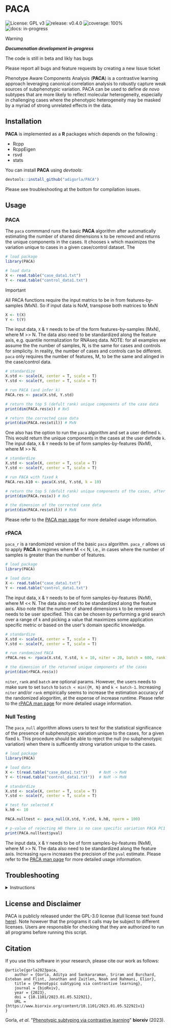 # PACA

<!-- badges: start -->
![License: GPL v3](https://img.shields.io/badge/License-GPL%20v3-blue.svg)
![release: v0.4.0](https://img.shields.io/badge/release-v0.2.5-green)
![coverage: 100%](https://img.shields.io/badge/coverage-80%25-brightgreen)
![docs: in-progress](https://img.shields.io/badge/docs-in--progress-yellow)
<!-- badges: end -->

>[!WARNING]  
>___Documenation development in-progress___
>
>The code is still in beta and likly has bugs 
>
>Please report all bugs and feature requests by creating a new Issue ticket

Phenotype Aware Components Analysis (**PACA**) is a contrastive learning approach leveraging canonical correlation analysis to robustly capture weak sources of subphenotypic variation. PACA can be used to define *de novo* subtypes that are more likely to reflect molecular heterogeneity, especially in challenging cases where the phenotypic heterogeneity may be masked by a myriad of strong unrelated effects in the data.

## Installation

**PACA** is implemented as a **R** packages which depends on the following :

* Rcpp
* RcppEigen
* rsvd
* stats

You can install **PACA** using *devtools*:

``` r
devtools::install_github("adigorla/PACA")
```

Please see troubleshooting at the bottom for compilation issues.

## Usage

### PACA

The `paca` commmand runs the basic **PACA** algorithm after automatically estimating the number of shared dimensions `k` to be removed and returns the unique components in the cases. It chooses `k` which maximizes the variation unique to cases in a given case/control dataset. The 
``` r
# load package
library(PACA)

# load data
X <- read.table("case_data1.txt")
Y <- read.table("control_data1.txt")
```
>[!IMPORTANT]
>All PACA functions require the input matrics to be in from features-by-samples (MxN). So if input data is NxM, transpose both matrices to MxN
> ```r
> X <- t(X)
> Y <- t(Y)
> ```
The input data, `X` & `Y` needs to be of the form features-by-samples (MxN), where M >> N. The data also need to be standardized along the feature axis, e.g. quantile normalization for RNAseq data. 
NOTE: for all examples we assume the the number of samples, N, is the same for cases and controls for simplicity. In reality, the number of cases and controls can be different. `paca` only requires the number of features, M, to be the same and alinged in the case/control data.

``` r
# standardize 
X.std <- scale(X, center = T, scale = T)
Y.std <- scale(Y, center = T, scale = T)

# run PACA (and infer k)
PACA.res <- paca(X.std, Y.std)

# return the top 5 (defult rank) unique components of the case data
print(dim(PACA.res$x)) # Nx5

# return the corrected case data
print(dim(PACA.res$xtil)) # MxN

```

One also has the option to run the `paca` algorithm and set a user defined `k`. This would return the unique components in the cases at the user definde `k`. The input data, `X` & `Y` needs to be of form samples-by-features (NxM), where M >> N.  
``` r
# standardize 
X.std <- scale(X, center = T, scale = T)
Y.std <- scale(Y, center = T, scale = T)

# run PACA with fixed k
PACA.res.k10 <- paca(X.std, Y.std, k = 10)

# return the top 5 (defult rank) unique components of the cases, after correcting for the top 10 shared components
print(dim(PACA.res$x)) # Nx5

# the dimension of the corrected case data
print(dim(PACA.res$xtil)) # MxN
```

Please refer to the [PACA man page](man/PACA.Rd) for more detailed usage information.

### rPACA

`paca_r` is a randomized version of the basic `paca` algorithm. `paca_r` allows us to apply **PACA** in regimes where M << N, i.e., in cases where the number of samples is greater than the number of features.

``` r
# load package
library(PACA)

# load data
X <- read.table("case_data1.txt")
Y <- read.table("control_data1.txt")
```
The input data, `X` & `Y` needs to be of form samples-by-features (NxM), where M << N. The data also need to be standardized along the feature axis. Also note that the number of shared dimensions `k` to be removed needs to be user specified. This can be chosen by performing a grid search over a range of `k` and picking a value that maximizes some application specific metric or based on the user's domain specific knowledge.

``` r
# standardize 
X.std <- scale(X, center = T, scale = T)
Y.std <- scale(Y, center = T, scale = T)

# run randomized PACA
rPACA.res <- rpaca(X.std, Y.std, k = 10, niter = 20, batch = 600, rank = 4)

# the dimension of the returned unique components of the cases
print(dim(rPACA.res$x))

```
`niter`, `rank` and `batch` are optional params. However, the users needs to make sure to set `batch` to `batch < min({M, N}` and `k < batch-1`. Increasing `niter` and/or `rank` empirically seems to increase the estimation accuracy of the randomized alogoritim, at the expense of increase runtime. 
Please refer to the [rPACA man page](man/rPACA.Rd) for more detailed usage information.

### Null Testing

The `paca_null` algorithm allows users to test for the statistical significance of the presence of subphenotypic variation unique to the cases, for a given fixed `k`. This procedure should be able to reject the null (no subphenotypic variation) when there is sufficently strong variation unique to the cases.

``` r
# load package
library(PACA)

# load data
X <- t(read.table("case_data1.txt"))     # NxM -> MxN
Y <- t(read.table("control_data1.txt"))  # NxM -> MxN

# standardize 
X.std <- scale(X, center = T, scale = T)
Y.std <- scale(Y, center = T, scale = T)

# test for selected K
k.h0 <- 10

PACA.nulltest <- paca_null(X.std, Y.std, k.h0, nperm = 100)

# p-value of rejecting H0 there is no case specific variation PACA PC1
print(PACA.nulltest$pval)
```
The input data, `X` & `Y` needs to be of form samples-by-features (NxM), where M >> N. The data also need to be standardized along the feature axis. Increasing `nperm` increases the precision of the `pval` estimate.
Please refer to the [PACA man page](man/PACA_null.Rd) for more detailed usage information.

## Troubleshooting

<details>
<summary>Instructions</summary>

If you are using a mac and having installation issues, try installing homebrew or xcode then reinstalling **Rcpp** and **RcppEigen**. 

#### R >= 4.0+ on M1/2 Macs
If you are having issues compiling R/Rcpp code on the newer ARM (M1/2) Mac hardware, make you have `gcc(13+)` and `llvm` installed using homebrew.
``` bash 
brew install gcc && brew install llvm 
```

Then update the `Makevars` file in the `~/.R/` directory to the following:
```
# custom g++ makevars 
# adapeted from here: https://stackoverflow.com/questions/65860439/installing-data-table-on-macos

GCC_LOC = /opt/homebrew/Cellar/gcc/13.1.0                      # UPATDTE & CHECK  path is valid
FLIBS=-L$(GCC_LOC)/lib/gcc/13 -L$(GCC_LOC)/lib -lgfortran -lm
FC=$(GCC_LOC)/bin/gfortran
F77=$(GCC_LOC)/bin/gfortran
CXX1X=$(GCC_LOC)/bin/g++-13
CXX98=$(GCC_LOC)/bin/g++-13
CXX11=$(GCC_LOC)/bin/g++-13
CXX14=$(GCC_LOC)/bin/g++-13
CXX17=$(GCC_LOC)/bin/g++-13
CXX20=$(GCC_LOC)/bin/g++-13


LLVM_LOC = /opt/homebrew/opt/llvm                              # UPATDTE & CHECK path is valid
CC=$(GCC_LOC)/bin/gcc-13 -fopenmp
CXX=$(GCC_LOC)/bin/g++-13 -fopenmp -llapack
CFLAGS=-g -O3 -Wall -pedantic -std=gnu99 -mtune=native -pipe
CXXFLAGS=-g -O3 -Wall -pedantic -std=c++14 -mtune=native -pipe
LDFLAGS=-L$(LLVM_LOC)/lib -Wl,-rpath,$(LLVM_LOC)/lib
RARM_LOC = /opt/R/arm64                                        # UPATDTE & CHECK path is valid
BREW_LOC = /opt/homebrew                                       # UPATDTE & CHECK path is valid
CPPFLAGS=-I$(LLVM_LOC)/include -I$(BREW_LOC)/include -I$(RARM_LOC)/include -I/Library/Developer/CommandLineTools/SDKs/MacOSX.sdk/usr/include
```
Make sure that the four "UPATDTE & CHECK path is valid" lines point to valid location on your machine. 

For all older versions of R and Intel Mac installation issues, please refer to the detailed instructions on the [The Coatless Professor](https://thecoatlessprofessor.com/programming/cpp/r-compiler-tools-for-rcpp-on-macos/) website.
</details>

## License and Disclaimer

PACA is publicly released under the GPL-3.0 license (full license text found [here](LICENSE.md)). Note however that the programs it calls may be subject to different licenses. Users are responsible for checking that they are authorized to run all programs before running this script.

## Citation
If you use this software in your research, please cite our work as follows:
```
@article{gorla2023paca,
    author = {Gorla, Aditya and Sankararaman, Sriram and Burchard, Esteban and Flint, Jonathan and Zaitlen, Noah and Rahmani, Elior},
    title = {Phenotypic subtyping via contrastive learning},
    journal = {bioRxiv},
    year = {2023},
    doi = {10.1101/2023.01.05.522921},
    URL = {https://www.biorxiv.org/content/10.1101/2023.01.05.522921v1}
}
```
Gorla, *et al*. "[Phenotypic subtyping via contrastive learning](https://www.biorxiv.org/content/10.1101/2023.01.05.522921v1)" **biorxiv** (2023).


